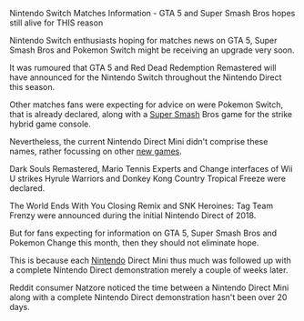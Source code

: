 Nintendo Switch Matches Information - GTA 5 and Super Smash Bros hopes still alive for THIS reason

Nintendo Switch enthusiasts hoping for matches news on GTA 5, Super Smash Bros and Pokemon Switch might be receiving an upgrade very soon.

It was rumoured that GTA 5 and Red Dead Redemption Remastered will have announced for the Nintendo Switch throughout the Nintendo Direct this season.

Other matches fans were expecting for advice on were Pokemon Switch, that is already declared, along with a <a href="http://www.kizid.com/kd-action/play-super-smash-flash-2/">Super Smash</a> Bros game for the strike hybrid game console.

Nevertheless, the current Nintendo Direct Mini didn't comprise these names, rather focussing on other <a href="http://babyhazelgamesplay.com/">new games</a>.

Dark Souls Remastered, Mario Tennis Experts and Change interfaces of Wii U strikes Hyrule Warriors and Donkey Kong Country Tropical Freeze were declared.

The World Ends With You Closing Remix and SNK Heroines: Tag Team Frenzy were announced during the initial Nintendo Direct of 2018.

But for fans expecting for information on GTA 5, Super Smash Bros and Pokemon Change this month, then they should not eliminate hope.

This is because each <a href="https://www.nintendo.com/">Nintendo</a> Direct Mini thus much was followed up with a complete Nintendo Direct demonstration merely a couple of weeks later.

Reddit consumer Natzore noticed the time between a Nintendo Direct Mini along with a complete Nintendo Direct demonstration hasn't been over 20 days.

